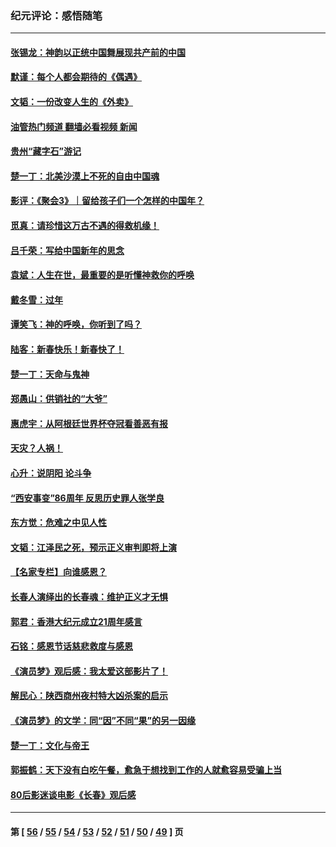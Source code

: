 ### 纪元评论：感悟随笔
---
#### [张锡龙：神韵以正统中国舞展现共产前的中国](../../pages/nsc1035/n13939727.md?03050330) 
#### [默谨：每个人都会期待的《偶遇》](../../pages/nsc1035/n13939091.md?03050330) 
#### [文韬：一份改变人生的《外卖》](../../pages/nsc1035/n13931822.md?03050330) 
#### [油管热门频道 翻墙必看视频 新闻](ok?03050330)
#### [贵州“藏字石”游记](../../pages/nsc1035/n13923310.md?03050330) 
#### [楚一丁：北美沙漠上不死的自由中国魂](../../pages/nsc1035/n13921879.md?03050330) 
#### [影评：《聚会3》｜留给孩子们一个怎样的中国年？](../../pages/nsc1035/n13919652.md?03050330) 
#### [觅真：请珍惜这万古不遇的得救机缘！](../../pages/nsc1035/n13917157.md?03050330) 
#### [吕千荣：写给中国新年的思念](../../pages/nsc1035/n13915103.md?03050330) 
#### [袁斌：人生在世，最重要的是听懂神救你的呼唤](../../pages/nsc1035/n13914636.md?03050330) 
#### [戴冬雪：过年](../../pages/nsc1035/n13913311.md?03050330) 
#### [谭笑飞：神的呼唤，你听到了吗？](../../pages/nsc1035/n13912603.md?03050330) 
#### [陆客：新春快乐！新春快了！](../../pages/nsc1035/n13911771.md?03050330) 
#### [楚一丁：天命与鬼神](../../pages/nsc1035/n13904371.md?03050330) 
#### [郑愚山：供销社的“大爷”](../../pages/nsc1035/n13904409.md?03050330) 
#### [惠虎宇：从阿根廷世界杯夺冠看善恶有报](../../pages/nsc1035/n13889438.md?03050330) 
#### [天灾？人祸！](../../pages/nsc1035/n13900104.md?03050330) 
#### [心升：说阴阳 论斗争](../../pages/nsc1035/n13885189.md?03050330) 
#### [“西安事变”86周年 反思历史罪人张学良](../../pages/nsc1035/n13882019.md?03050330) 
#### [东方觉：危难之中见人性](../../pages/nsc1035/n13881549.md?03050330) 
#### [文韬：江泽民之死，预示正义审判即将上演](../../pages/nsc1035/n13877698.md?03050330) 
#### [【名家专栏】向谁感恩？](../../pages/nsc1035/n13873797.md?03050330) 
#### [长春人演绎出的长春魂：维护正义才无惧](../../pages/nsc1035/n13871764.md?03050330) 
#### [郭君：香港大纪元成立21周年感言](../../pages/nsc1035/n13871269.md?03050330) 
#### [石铭：感恩节话慈悲救度与感恩](../../pages/nsc1035/n13869863.md?03050330) 
#### [《演员梦》观后感：我太爱这部影片了！](../../pages/nsc1035/n13866783.md?03050330) 
#### [解民心：陕西商州夜村特大凶杀案的启示](../../pages/nsc1035/n13865339.md?03050330) 
#### [《演员梦》的文学：同“因”不同“果”的另一因缘](../../pages/nsc1035/n13863930.md?03050330) 
#### [楚一丁：文化与帝王](../../pages/nsc1035/n13863143.md?03050330) 
#### [郭振鹤：天下没有白吃午餐，愈急于想找到工作的人就愈容易受骗上当](../../pages/nsc1035/n13860772.md?03050330) 
#### [80后影迷谈电影《长春》观后感](../../pages/nsc1035/n13852708.md?03050330) 

---
#### 第 [ [56](./56.md?03050330) / [55](./55.md?03050330) / [54](./54.md?03050330) / [53](./53.md?03050330) / [52](./52.md?03050330) / [51](./51.md?03050330) / [50](./50.md?03050330) / [49](./49.md?03050330) ] 页
